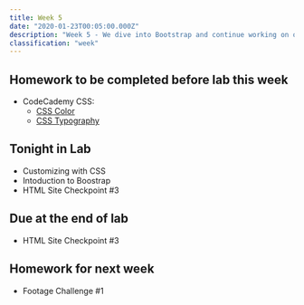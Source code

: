 ```yaml
---
title: Week 5
date: "2020-01-23T00:05:00.000Z"
description: "Week 5 - We dive into Bootstrap and continue working on our HTML sites"
classification: "week"
---
```


## Homework to be completed before lab this week

* CodeCademy CSS:
    * <a href="https://www.codecademy.com/courses/learn-css/lessons/color/exercises/what-is-color" target="_blank">CSS Color</a>
    * <a href="https://www.codecademy.com/courses/learn-css/lessons/css-typography/exercises/typography" target="_blank">CSS Typography</a>

## Tonight in Lab

* Customizing with CSS
* Intoduction to Boostrap
* HTML Site Checkpoint #3

## Due at the end of lab

* HTML Site Checkpoint #3

## Homework for next week

* Footage Challenge #1